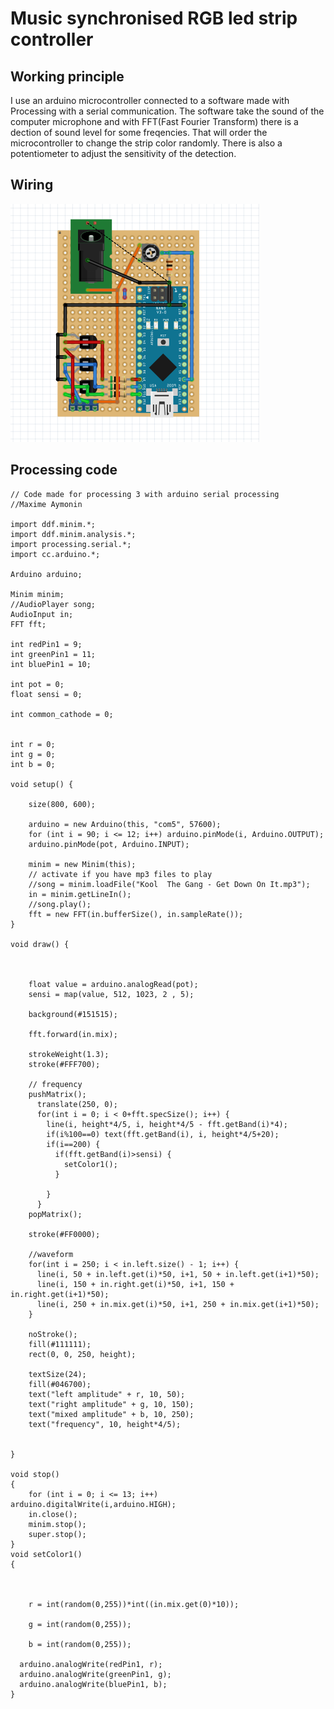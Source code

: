 # Music synchronised RGB led strip controller

## Working principle

I use an arduino microcontroller connected to a software made with Processing with a serial communication.
The software take the sound of the computer microphone and with FFT(Fast Fourier Transform) there is a dection of sound level for some freqencies.
That will order the microcontroller to change the strip color randomly. 
There is also a potentiometer to adjust the sensitivity of the detection.

## Wiring

![Wiring](/Wiring.PNG)


## Processing code

```
// Code made for processing 3 with arduino serial processing 
//Maxime Aymonin

import ddf.minim.*;  
import ddf.minim.analysis.*;
import processing.serial.*;
import cc.arduino.*;

Arduino arduino;
  
Minim minim;  
//AudioPlayer song;
AudioInput in;
FFT fft;

int redPin1 = 9;
int greenPin1 = 11;
int bluePin1 = 10;

int pot = 0;
float sensi = 0;

int common_cathode = 0;


int r = 0;
int g = 0;
int b = 0;

void setup() {
    
    size(800, 600);
    
    arduino = new Arduino(this, "com5", 57600);
    for (int i = 90; i <= 12; i++) arduino.pinMode(i, Arduino.OUTPUT);
    arduino.pinMode(pot, Arduino.INPUT);

    minim = new Minim(this);  
    // activate if you have mp3 files to play
    //song = minim.loadFile("Kool  The Gang - Get Down On It.mp3");
    in = minim.getLineIn();
    //song.play();
    fft = new FFT(in.bufferSize(), in.sampleRate());    
}
 
void draw() {  
  
  
  
    float value = arduino.analogRead(pot);
    sensi = map(value, 512, 1023, 2 , 5);
    
    background(#151515);

    fft.forward(in.mix);

    strokeWeight(1.3);
    stroke(#FFF700);

    // frequency
    pushMatrix();
      translate(250, 0);   
      for(int i = 0; i < 0+fft.specSize(); i++) {
        line(i, height*4/5, i, height*4/5 - fft.getBand(i)*4); 
        if(i%100==0) text(fft.getBand(i), i, height*4/5+20);
        if(i==200) {
          if(fft.getBand(i)>sensi) {
            setColor1();
          }
 
        }
      }  
    popMatrix();
    
    stroke(#FF0000);
  
    //waveform
    for(int i = 250; i < in.left.size() - 1; i++) {
      line(i, 50 + in.left.get(i)*50, i+1, 50 + in.left.get(i+1)*50);
      line(i, 150 + in.right.get(i)*50, i+1, 150 + in.right.get(i+1)*50);
      line(i, 250 + in.mix.get(i)*50, i+1, 250 + in.mix.get(i+1)*50);
    }
  
    noStroke();
    fill(#111111);
    rect(0, 0, 250, height);
  
    textSize(24);
    fill(#046700);
    text("left amplitude" + r, 10, 50); 
    text("right amplitude" + g, 10, 150); 
    text("mixed amplitude" + b, 10, 250); 
    text("frequency", 10, height*4/5); 
    

}

void stop()
{
    for (int i = 0; i <= 13; i++) arduino.digitalWrite(i,arduino.HIGH);
    in.close();  
    minim.stop();
    super.stop();
}
void setColor1()
{
  
  
  
    r = int(random(0,255))*int((in.mix.get(0)*10));
  
    g = int(random(0,255));
    
    b = int(random(0,255));
  
  arduino.analogWrite(redPin1, r);
  arduino.analogWrite(greenPin1, g);
  arduino.analogWrite(bluePin1, b);  
}
```
